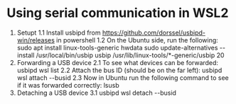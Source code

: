 # Using serial communication in WSL2

1. Setupt
    1.1 Install usbipd from https://github.com/dorssel/usbipd-win/releases in powershell
    1.2 On the Ubuntu side, run the following:
    sudo apt install linux-tools-generic hwdata
    sudo update-alternatives --install /usr/local/bin/usbip usbip /usr/lib/linux-tools/*-generic/usbip 20
2. Forwarding a USB device
    2.1 To see what devices can be forwarded: usbipd wsl list
    2.2 Attach the bus ID (should be on the far left): usbipd wsl attach --busid <busid>
    2.3 Now in Ubuntu run the following command to see if it was forwarded correctly: lsusb
3. Detaching a USB device
    3.1 usbipd wsl detach --busid <busid>

